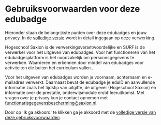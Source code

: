 # Gebruiksvoorwaarden voor deze edubadge

Hieronder staan de belangrijkste punten over deze edubadges en jouw privacy. In de [volledige versie](https://raw.githubusercontent.com/edubadges/privacy/master/saxion/edubadges-nonformal-text-nl.md) wordt in detail ingegaan op deze verwerking.

Hogeschool Saxion is de verwerkingsverantwoordelijke en SURF is de verwerker voor het uitgeven van edubadges. Voor het functioneren van het edubadgesplatform is het noodzakelijk om persoonsgegevens te verwerken. Waarderen en erkennen door middel van edubadges voor activiteiten die buiten het curriculum vallen..

Voor het uitgeven van edubadges worden je voornaam, achternaam en e-mailadres verwerkt. Daarnaast bevat de edubadge je eduID en aanvullende informatie zoals het tijdstip van uitgifte, de uitgever (Hogeschool Saxion) en informatie over de prestatie, onderwijsmodule en/of leeruitkomst. Met vragen over je privacy kun je contact opnemen met [functionarisgegevensbescherming@saxion.nl](mailto:functionarisgegevensbescherming@saxion.nl).

Door op 'Ik ga akkoord' te klikken ga je akkoord met de [volledige versie van deze gebruiksvoorwaarden](https://raw.githubusercontent.com/edubadges/privacy/master/saxion/edubadges-nonformal-text-nl.md).